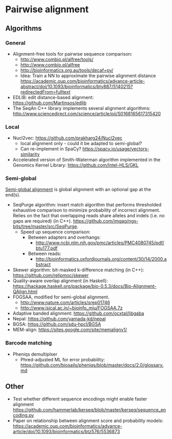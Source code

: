 # Pairwise alignment

## Algorithms

### General

* Alignment-free tools for pairwise sequence comparison:
    * http://www.combio.pl/alfree/tools/
    * http://www.combio.pl/alfree
    * http://bioinformatics.org.au/tools/decaf+py/
    * Idea: Train a NN to approximate the pairwise alignment distance https://academic.oup.com/bioinformatics/advance-article-abstract/doi/10.1093/bioinformatics/bty887/5140215?redirectedFrom=fulltext
* EDLIB: edit distance-based alignment: https://github.com/Martinsos/edlib
* The SeqAn C++ library implements several alignment algorithms:
http://www.sciencedirect.com/science/article/pii/S0168165617315420

### Local

* Nucl2vec: https://github.com/prakharg24/Nucl2vec
    * local alignment only - could it be adapted to semi-global?
    * Can re-implement in SpaCy? https://spacy.io/usage/vectors-similarity
* Accelerated version of Smith-Waterman algorithm implemented in the Genomics Kernel Library: https://github.com/Intel-HLS/GKL

### Semi-global

[Semi-global alignment](
http://www.bioinf.uni-freiburg.de/Lehre/Courses/2013_SS/V_Bioinformatik_1/lecture4.pdf) is global alignment with an optional gap at the end(s).

* SeqPurge algorithm: insert match algorithm that performs thresholded exhaustive
   comparison to minimize probability of incorrect alignment. Relies on the fact that
   overlapping reads share alleles and indels (i.e. no gaps are required) (in C++).
   https://github.com/imgag/ngs-bits/tree/master/src/SeqPurge.
   * Speed up sequence comparison:
     * Between adapters and overhangs:
       * http://www.ncbi.nlm.nih.gov/pmc/articles/PMC4080745/pdf/btu177.pdf
     * Between reads:
       * http://bioinformatics.oxfordjournals.org/content/30/14/2000.abstract
* Skewer algorithm: bit-masked k-difference matching (in C++): https://github.com/relipmoc/skewer
* Quality-aware overlap alignment (in Haskell): https://hackage.haskell.org/package/bio-0.5.3/docs/Bio-Alignment-QAlign.html
* FOGSAA, modified for semi-global alignment.
   * http://www.nature.com/articles/srep01746
   * http://www.isical.ac.in/~bioinfo_miu/FOGSAA.7z
* Adaptive banded alignment: https://github.com/ocxtal/libgaba
* Nepal: https://github.com/yamada-kd/nepal
* BGSA: https://github.com/sdu-hpcl/BGSA
* MEM-align: https://sites.google.com/site/memalignv1/

### Barcode matching

* Pheniqs demultiplxer
   * Phred-adjusted ML for error probability: https://github.com/biosails/pheniqs/blob/master/docs/2.0/glossary.md

## Other

* Test whether different sequence encodings might enable faster alignment
https://github.com/hammerlab/kerseq/blob/master/kerseq/sequence_encoding.py
* Paper on relationship between alignment score and probability models: https://academic.oup.com/bioinformatics/advance-article/doi/10.1093/bioinformatics/btz576/5536873
